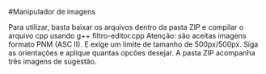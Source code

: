 #Manipulador de imagens

Para utilizar, basta baixar os arquivos dentro da pasta ZIP e compilar o arquivo cpp usando g++ filtro-editor.cpp
Atenção: são aceitas imagens formato PNM (ASC II). E exige um limite de tamanho de 500px/500px. Siga as orientações e aplique quantas opcões desejar.
A pasta ZIP acompanha três imagens de sugestão.
